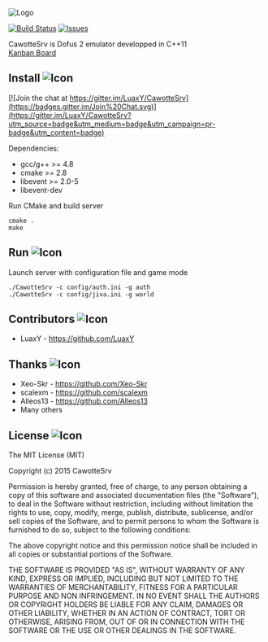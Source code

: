 ![Logo](http://i.imgur.com/2dscckl.png)

[![Build Status](https://travis-ci.org/LuaxY/CawotteSrv.svg?branch=master)](https://travis-ci.org/LuaxY/CawotteSrv) [![Issues](http://img.shields.io/github/issues/LuaxY/CawotteSrv.svg?style=flat)](https://github.com/twitch-irc/LuaxY/CawotteSrv)

CawotteSrv is Dofus 2 emulator developped in C++11  
[Kanban Board](http://dev.voidmx.net/boards/JHBQWdSQdkcC84qWD/cawottesrv)

## Install ![Icon](http://i.imgur.com/k3FhNf0.png)

[![Join the chat at https://gitter.im/LuaxY/CawotteSrv](https://badges.gitter.im/Join%20Chat.svg)](https://gitter.im/LuaxY/CawotteSrv?utm_source=badge&utm_medium=badge&utm_campaign=pr-badge&utm_content=badge)

Dependencies:

- gcc/g++ >= 4.8
- cmake >= 2.8
- libevent >= 2.0-5
- libevent-dev

Run CMake and build server
```
cmake .
make
```

## Run ![Icon](http://i.imgur.com/avaUYAc.png)

Launch server with configuration file and game mode
```
./CawotteSrv -c config/auth.ini -g auth
./CawotteSrv -c config/jiva.ini -g world
```

## Contributors ![Icon](http://i.imgur.com/gaHjnk3.png)

- LuaxY - https://github.com/LuaxY

## Thanks ![Icon](http://i.imgur.com/QUGkKoc.png)

- Xeo-Skr - https://github.com/Xeo-Skr
- scalexm - https://github.com/scalexm
- Alleos13 - https://github.com/Alleos13
- Many others

## License ![Icon](http://i.imgur.com/rOOuzf4.png)

The MIT License (MIT)

Copyright (c) 2015 CawotteSrv

Permission is hereby granted, free of charge, to any person obtaining a copy
of this software and associated documentation files (the "Software"), to deal
in the Software without restriction, including without limitation the rights
to use, copy, modify, merge, publish, distribute, sublicense, and/or sell
copies of the Software, and to permit persons to whom the Software is
furnished to do so, subject to the following conditions:

The above copyright notice and this permission notice shall be included in
all copies or substantial portions of the Software.

THE SOFTWARE IS PROVIDED "AS IS", WITHOUT WARRANTY OF ANY KIND, EXPRESS OR
IMPLIED, INCLUDING BUT NOT LIMITED TO THE WARRANTIES OF MERCHANTABILITY,
FITNESS FOR A PARTICULAR PURPOSE AND NON INFRINGEMENT. IN NO EVENT SHALL THE
AUTHORS OR COPYRIGHT HOLDERS BE LIABLE FOR ANY CLAIM, DAMAGES OR OTHER
LIABILITY, WHETHER IN AN ACTION OF CONTRACT, TORT OR OTHERWISE, ARISING FROM,
OUT OF OR IN CONNECTION WITH THE SOFTWARE OR THE USE OR OTHER DEALINGS IN
THE SOFTWARE.
